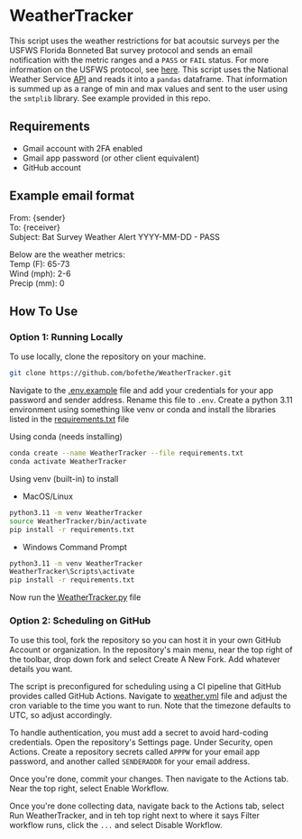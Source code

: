 # WeatherTracker
This script uses the weather restrictions for bat acoutsic surveys per the USFWS Florida Bonneted Bat survey protocol and sends an email notification with the metric ranges and a `PASS` or `FAIL` status. For more information on the USFWS protocol, see [here](https://www.fws.gov/sites/default/files/documents/2024-07/20240605_final_fbb-consultation-guidance_0.pdf). This script uses the National Weather Service [API](https://www.weather.gov/documentation/services-web-api) and reads it into a `pandas` dataframe. That information is summed up as a range of min and max values and sent to the user using the `smtplib` library. See example provided in this repo.

## Requirements
+ Gmail account with 2FA enabled
+ Gmail app password (or other client equivalent)
+ GitHub account

## Example email format

From: {sender}<br>
To: {receiver}<br>
Subject: Bat Survey Weather Alert YYYY-MM-DD - PASS<br>

Below are the weather metrics:<br>
Temp (F): 65-73 <br>
Wind (mph): 2-6 <br>
Precip (mm): 0 <br>

## How To Use

### Option 1: Running Locally
To use locally, clone the repository on your machine. 

```bash
git clone https://github.com/bofethe/WeatherTracker.git
```

Navigate to the [.env.example](.env.example) file and add your credentials for your app password and sender address.  Rename this file to `.env`.  Create a python 3.11 environment using something like venv or conda and install the libraries listed in the [requirements.txt](requirements.txt) file 


Using conda (needs installing)
```bash
conda create --name WeatherTracker --file requirements.txt
conda activate WeatherTracker
```

Using venv (built-in) to install

+ MacOS/Linux
```bash
python3.11 -m venv WeatherTracker
source WeatherTracker/bin/activate
pip install -r requirements.txt
```

+ Windows Command Prompt
```cmd
python3.11 -m venv WeatherTracker
WeatherTracker\Scripts\activate
pip install -r requirements.txt
```

Now run the [WeatherTracker.py](WeatherTracker.py) file


### Option 2: Scheduling on GitHub

To use this tool, fork the repository so you can host it in your own GitHub Account or organization.  In the repository's main menu, near the top right of the toolbar, drop down fork and select Create A New Fork. Add whatever details you want.

The script is preconfigured for scheduling using a CI pipeline that GitHub provides called GitHub Actions. Navigate to [weather.yml](.github/workflows/weather.yml) file and adjust the cron variable to the time you want to run.  Note that the timezone defaults to UTC, so adjust accordingly.

To handle authentication, you must add a secret to avoid hard-coding credentials. Open the repository's Settings page. Under Security, open Actions.  Create a repository secrets called `APPPW` for your email app password, and another called `SENDERADDR` for your email address. 

Once you're done, commit your changes. Then navigate to the Actions tab. Near the top right, select Enable Workflow. 

Once you're done collecting data, navigate back to the Actions tab, select Run WeatherTracker, and in teh top right next to where it says Filter workflow runs, click the `...` and select Disable Workflow.